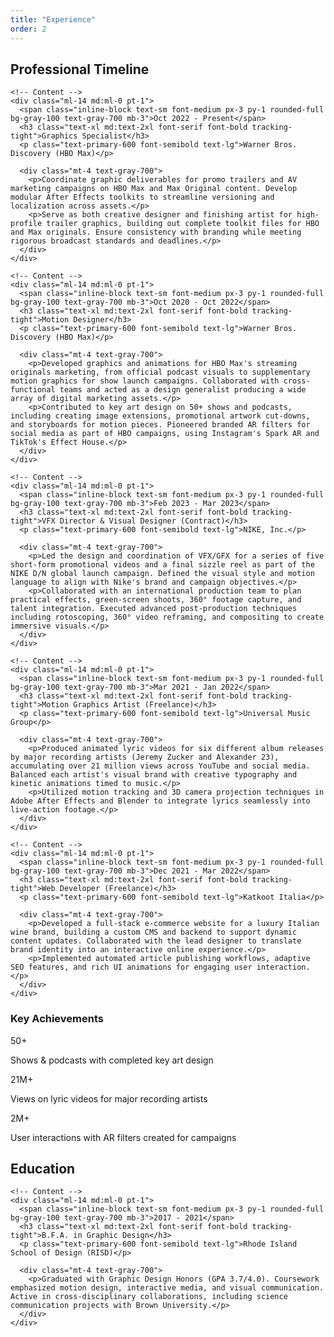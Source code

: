 ```yaml
---
title: "Experience"
order: 2
---
```


## Professional Timeline

<div class="relative pb-20 js-fade">
  <!-- Timeline stem -->
  <div class="absolute top-0 bottom-0 w-[2px] bg-gray-200 left-6 md:left-1/2 md:-ml-px"></div>
  
  <!-- Content container -->
  <div class="relative md:ml-0 md:mr-1/2 md:pl-12 md:pr-4 text-left">
    <!-- Dot -->
    <div class="absolute w-5 h-5 rounded-full bg-primary-500 border-3 border-white shadow-md left-4 top-6 md:left-1/2 md:-ml-2.5"></div>
    
    <!-- Content -->
    <div class="ml-14 md:ml-0 pt-1">
      <span class="inline-block text-sm font-medium px-3 py-1 rounded-full bg-gray-100 text-gray-700 mb-3">Oct 2022 - Present</span>
      <h3 class="text-xl md:text-2xl font-serif font-bold tracking-tight">Graphics Specialist</h3>
      <p class="text-primary-600 font-semibold text-lg">Warner Bros. Discovery (HBO Max)</p>
      
      <div class="mt-4 text-gray-700">
        <p>Coordinate graphic deliverables for promo trailers and AV marketing campaigns on HBO Max and Max Original content. Develop modular After Effects toolkits to streamline versioning and localization across assets.</p>
        <p>Serve as both creative designer and finishing artist for high-profile trailer graphics, building out complete toolkit files for HBO and Max originals. Ensure consistency with branding while meeting rigorous broadcast standards and deadlines.</p>
      </div>
    </div>
  </div>
</div>

<div class="relative pb-20 js-fade">
  <!-- Timeline stem -->
  <div class="absolute top-0 bottom-0 w-[2px] bg-gray-200 left-6 md:left-1/2 md:-ml-px"></div>
  
  <!-- Content container -->
  <div class="relative md:ml-1/2 md:mr-0 md:pl-12 md:pr-4 md:text-right">
    <!-- Dot -->
    <div class="absolute w-5 h-5 rounded-full bg-primary-500 border-3 border-white shadow-md left-4 top-6 md:left-1/2 md:-ml-2.5"></div>
    
    <!-- Content -->
    <div class="ml-14 md:ml-0 pt-1">
      <span class="inline-block text-sm font-medium px-3 py-1 rounded-full bg-gray-100 text-gray-700 mb-3">Oct 2020 - Oct 2022</span>
      <h3 class="text-xl md:text-2xl font-serif font-bold tracking-tight">Motion Designer</h3>
      <p class="text-primary-600 font-semibold text-lg">Warner Bros. Discovery (HBO Max)</p>
      
      <div class="mt-4 text-gray-700">
        <p>Developed graphics and animations for HBO Max's streaming originals marketing, from official podcast visuals to supplementary motion graphics for show launch campaigns. Collaborated with cross-functional teams and acted as a design generalist producing a wide array of digital marketing assets.</p>
        <p>Contributed to key art design on 50+ shows and podcasts, including creating image extensions, promotional artwork cut-downs, and storyboards for motion pieces. Pioneered branded AR filters for social media as part of HBO campaigns, using Instagram's Spark AR and TikTok's Effect House.</p>
      </div>
    </div>
  </div>
</div>

<div class="relative pb-20 js-fade">
  <!-- Timeline stem -->
  <div class="absolute top-0 bottom-0 w-[2px] bg-gray-200 left-6 md:left-1/2 md:-ml-px"></div>
  
  <!-- Content container -->
  <div class="relative md:ml-0 md:mr-1/2 md:pl-12 md:pr-4 text-left">
    <!-- Dot -->
    <div class="absolute w-5 h-5 rounded-full bg-primary-500 border-3 border-white shadow-md left-4 top-6 md:left-1/2 md:-ml-2.5"></div>
    
    <!-- Content -->
    <div class="ml-14 md:ml-0 pt-1">
      <span class="inline-block text-sm font-medium px-3 py-1 rounded-full bg-gray-100 text-gray-700 mb-3">Feb 2023 - Mar 2023</span>
      <h3 class="text-xl md:text-2xl font-serif font-bold tracking-tight">VFX Director & Visual Designer (Contract)</h3>
      <p class="text-primary-600 font-semibold text-lg">NIKE, Inc.</p>
      
      <div class="mt-4 text-gray-700">
        <p>Led the design and coordination of VFX/GFX for a series of five short-form promotional videos and a final sizzle reel as part of the NIKE D/N global launch campaign. Defined the visual style and motion language to align with Nike's brand and campaign objectives.</p>
        <p>Collaborated with an international production team to plan practical effects, green-screen shoots, 360° footage capture, and talent integration. Executed advanced post-production techniques including rotoscoping, 360° video reframing, and compositing to create immersive visuals.</p>
      </div>
    </div>
  </div>
</div>

<div class="relative pb-20 js-fade">
  <!-- Timeline stem -->
  <div class="absolute top-0 bottom-0 w-[2px] bg-gray-200 left-6 md:left-1/2 md:-ml-px"></div>
  
  <!-- Content container -->
  <div class="relative md:ml-1/2 md:mr-0 md:pl-12 md:pr-4 md:text-right">
    <!-- Dot -->
    <div class="absolute w-5 h-5 rounded-full bg-primary-500 border-3 border-white shadow-md left-4 top-6 md:left-1/2 md:-ml-2.5"></div>
    
    <!-- Content -->
    <div class="ml-14 md:ml-0 pt-1">
      <span class="inline-block text-sm font-medium px-3 py-1 rounded-full bg-gray-100 text-gray-700 mb-3">Mar 2021 - Jan 2022</span>
      <h3 class="text-xl md:text-2xl font-serif font-bold tracking-tight">Motion Graphics Artist (Freelance)</h3>
      <p class="text-primary-600 font-semibold text-lg">Universal Music Group</p>
      
      <div class="mt-4 text-gray-700">
        <p>Produced animated lyric videos for six different album releases by major recording artists (Jeremy Zucker and Alexander 23), accumulating over 21 million views across YouTube and social media. Balanced each artist's visual brand with creative typography and kinetic animations timed to music.</p>
        <p>Utilized motion tracking and 3D camera projection techniques in Adobe After Effects and Blender to integrate lyrics seamlessly into live-action footage.</p>
      </div>
    </div>
  </div>
</div>

<div class="relative pb-20 js-fade">
  <!-- Timeline stem -->
  <div class="absolute top-0 bottom-0 w-[2px] bg-gray-200 left-6 md:left-1/2 md:-ml-px"></div>
  
  <!-- Content container -->
  <div class="relative md:ml-0 md:mr-1/2 md:pl-12 md:pr-4 text-left">
    <!-- Dot -->
    <div class="absolute w-5 h-5 rounded-full bg-primary-500 border-3 border-white shadow-md left-4 top-6 md:left-1/2 md:-ml-2.5"></div>
    
    <!-- Content -->
    <div class="ml-14 md:ml-0 pt-1">
      <span class="inline-block text-sm font-medium px-3 py-1 rounded-full bg-gray-100 text-gray-700 mb-3">Dec 2021 - Mar 2022</span>
      <h3 class="text-xl md:text-2xl font-serif font-bold tracking-tight">Web Developer (Freelance)</h3>
      <p class="text-primary-600 font-semibold text-lg">Katkoot Italia</p>
      
      <div class="mt-4 text-gray-700">
        <p>Developed a full-stack e-commerce website for a luxury Italian wine brand, building a custom CMS and backend to support dynamic content updates. Collaborated with the lead designer to translate brand identity into an interactive online experience.</p>
        <p>Implemented automated article publishing workflows, adaptive SEO features, and rich UI animations for engaging user interaction.</p>
      </div>
    </div>
  </div>
</div>

<div class="bg-gray-50 border-t border-b border-gray-100 py-16 my-16">
  <div class="max-w-4xl mx-auto px-6">
    <h3 class="text-2xl md:text-3xl font-serif font-bold text-center mb-8">Key Achievements</h3>
    <div class="grid grid-cols-1 md:grid-cols-3 gap-6 text-center">
      <div>
        <div class="text-3xl md:text-4xl font-bold text-primary-600 mb-2">50+</div>
        <p class="text-gray-700">Shows & podcasts with completed key art design</p>
      </div>
      <div>
        <div class="text-3xl md:text-4xl font-bold text-primary-600 mb-2">21M+</div>
        <p class="text-gray-700">Views on lyric videos for major recording artists</p>
      </div>
      <div>
        <div class="text-3xl md:text-4xl font-bold text-primary-600 mb-2">2M+</div>
        <p class="text-gray-700">User interactions with AR filters created for campaigns</p>
      </div>
    </div>
  </div>
</div>

## Education

<div class="relative pb-12 js-fade">
  <!-- Timeline stem -->
  <div class="absolute top-0 bottom-0 w-[2px] bg-gray-200 left-6 md:left-1/2 md:-ml-px"></div>
  
  <!-- Content container -->
  <div class="relative md:ml-0 md:mr-1/2 md:pl-12 md:pr-4 text-left">
    <!-- Dot -->
    <div class="absolute w-5 h-5 rounded-full bg-primary-500 border-3 border-white shadow-md left-4 top-6 md:left-1/2 md:-ml-2.5"></div>
    
    <!-- Content -->
    <div class="ml-14 md:ml-0 pt-1">
      <span class="inline-block text-sm font-medium px-3 py-1 rounded-full bg-gray-100 text-gray-700 mb-3">2017 - 2021</span>
      <h3 class="text-xl md:text-2xl font-serif font-bold tracking-tight">B.F.A. in Graphic Design</h3>
      <p class="text-primary-600 font-semibold text-lg">Rhode Island School of Design (RISD)</p>
      
      <div class="mt-4 text-gray-700">
        <p>Graduated with Graphic Design Honors (GPA 3.7/4.0). Coursework emphasized motion design, interactive media, and visual communication. Active in cross-disciplinary collaborations, including science communication projects with Brown University.</p>
      </div>
    </div>
  </div>
</div>